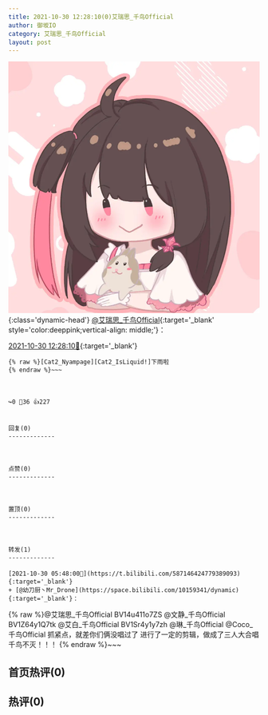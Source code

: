 ```yaml
---
title: 2021-10-30 12:28:10(0)艾瑞思_千鸟Official
author: 御坂IO
category: 艾瑞思_千鸟Official
layout: post
---
```


![img](/images/7e08840c56f251de28bdf766b647bd5fe9a5d50a.jpg){:class='dynamic-head'}
[@艾瑞思_千鸟Official](https://space.bilibili.com/1090010845/dynamic){:target='_blank' style='color:deeppink;vertical-align: middle;'}：

[2021-10-30 12:28:10🔗](https://t.bilibili.com/587249546949982940){:target='_blank'}

~~~
{% raw %}[Cat2_Nyampage][Cat2_IsLiquid!]下雨啦
{% endraw %}~~~



↪️0 💬36 👍227


回复(0)
-------------



点赞(0)
-------------



置顶(0)
-------------



转发(1)
-------------

[2021-10-30 05:48:00🔗](https://t.bilibili.com/587146424779389093){:target='_blank'}
+ [@幼刀厨丶Mr_Drone](https://space.bilibili.com/10159341/dynamic){:target='_blank'}：
~~~
{% raw %}@艾瑞思_千鸟Official  BV14u411o7ZS
@文静_千鸟Official  BV1Z64y1Q7tk
@艾白_千鸟Official  BV1Sr4y1y7zh
@琳_千鸟Official  @Coco_千鸟Official  抓紧点，就差你们俩没唱过了
进行了一定的剪辑，做成了三人大合唱
千鸟不灭！！！
{% endraw %}~~~






首页热评(0)
-------------



热评(0)
-------------



